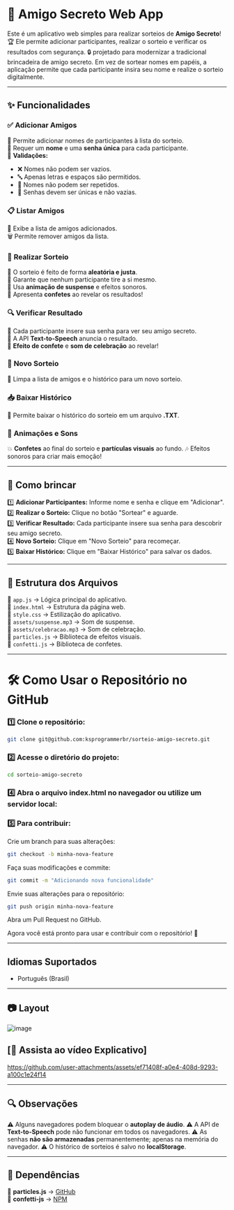 # 🎁 Amigo Secreto Web App

Este é um aplicativo web simples para realizar sorteios de **Amigo Secreto**! 🏆 Ele permite adicionar participantes, realizar o sorteio e verificar os resultados com segurança. 🔒 projetado para modernizar a tradicional brincadeira de amigo secreto. Em vez de sortear nomes em papéis, a aplicação permite que cada participante insira seu nome e realize o sorteio digitalmente.

---

## ✨ Funcionalidades

### ✅ **Adicionar Amigos**
🔹 Permite adicionar nomes de participantes à lista do sorteio.  
🔹 Requer um **nome** e uma **senha única** para cada participante.  
🔹 **Validações:**  
   - ❌ Nomes não podem ser vazios.
   - 🔤 Apenas letras e espaços são permitidos.
   - 🔄 Nomes não podem ser repetidos.
   - 🔑 Senhas devem ser únicas e não vazias.

### 📋 **Listar Amigos**
👀 Exibe a lista de amigos adicionados.  
🗑️ Permite remover amigos da lista.

### 🎲 **Realizar Sorteio**
🎯 O sorteio é feito de forma **aleatória e justa**.  
🚫 Garante que nenhum participante tire a si mesmo.  
📢 Usa **animação de suspense** e efeitos sonoros.  
🎉 Apresenta **confetes** ao revelar os resultados!

### 🔍 **Verificar Resultado**
🔐 Cada participante insere sua senha para ver seu amigo secreto.  
📢 A API **Text-to-Speech** anuncia o resultado.  
🎊 **Efeito de confete** e **som de celebração** ao revelar!

### 🔄 **Novo Sorteio**
🧹 Limpa a lista de amigos e o histórico para um novo sorteio.

### 📥 **Baixar Histórico**
💾 Permite baixar o histórico do sorteio em um arquivo **.TXT**.

### 🎇 **Animações e Sons**
💥 **Confetes** ao final do sorteio e **partículas visuais** ao fundo.
🎶 Efeitos sonoros para criar mais emoção!

---

## 🚀 Como brincar

1️⃣ **Adicionar Participantes:** Informe nome e senha e clique em "Adicionar".  
2️⃣ **Realizar o Sorteio:** Clique no botão "Sortear" e aguarde.  
3️⃣ **Verificar Resultado:** Cada participante insere sua senha para descobrir seu amigo secreto.  
4️⃣ **Novo Sorteio:** Clique em "Novo Sorteio" para recomeçar.  
5️⃣ **Baixar Histórico:** Clique em "Baixar Histórico" para salvar os dados.

---

## 📂 Estrutura dos Arquivos

📌 `app.js` → Lógica principal do aplicativo.  
📌 `index.html` → Estrutura da página web.  
📌 `style.css` → Estilização do aplicativo.  
📌 `assets/suspense.mp3` → Som de suspense.  
📌 `assets/celebracao.mp3` → Som de celebração.  
📌 `particles.js` → Biblioteca de efeitos visuais.  
📌 `confetti.js` → Biblioteca de confetes.

---

# 🛠️ Como Usar o Repositório no GitHub

### 1️⃣ Clone o repositório:
   ```bash
git clone git@github.com:ksprogrammerbr/sorteio-amigo-secreto.git
 ```
### 2️⃣ Acesse o diretório do projeto:
   ```bash
cd sorteio-amigo-secreto
 ```
### 4️⃣ Abra o arquivo index.html no navegador ou utilize um servidor local:

### 5️⃣ Para contribuir:

Crie um branch para suas alterações:
 ```bash
git checkout -b minha-nova-feature
 ```
Faça suas modificações e commite:
 ```bash
git commit -m "Adicionando nova funcionalidade"
 ```
Envie suas alterações para o repositório:
 ```bash
git push origin minha-nova-feature
 ```
Abra um Pull Request no GitHub.

Agora você está pronto para usar e contribuir com o repositório! 🚀

---

## Idiomas Suportados

- Português (Brasil)

---
## 📷 Layout

![image](https://github.com/user-attachments/assets/8ebba073-18b7-4a7d-a3bc-72fa4dbfadd4)

## [🎥 Assista ao vídeo Explicativo]

https://github.com/user-attachments/assets/ef71408f-a0e4-408d-9293-a100c1e24f14

---

## 🔍 Observações

⚠️ Alguns navegadores podem bloquear o **autoplay de áudio**. 
⚠️ A API de **Text-to-Speech** pode não funcionar em todos os navegadores.
⚠️ As senhas **não são armazenadas** permanentemente; apenas na memória do navegador.
⚠️ O histórico de sorteios é salvo no **localStorage**.

---

## 📌 Dependências

🔹 **particles.js** → [GitHub](https://github.com/VincentGarreau/particles.js/)  
🔹 **confetti-js** → [NPM](https://www.npmjs.com/package/canvas-confetti)
